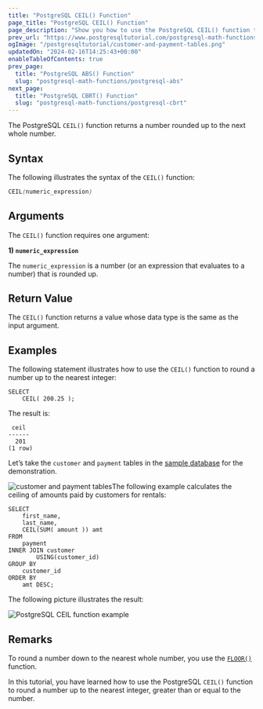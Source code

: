 ```yaml
---
title: "PostgreSQL CEIL() Function"
page_title: "PostgreSQL CEIL() Function"
page_description: "Show you how to use the PostgreSQL CEIL() function to round a number up to the nearest integer, which is greater than or equal to the number."
prev_url: "https://www.postgresqltutorial.com/postgresql-math-functions/postgresql-ceil/"
ogImage: "/postgresqltutorial/customer-and-payment-tables.png"
updatedOn: "2024-02-16T14:25:43+00:00"
enableTableOfContents: true
prev_page: 
  title: "PostgreSQL ABS() Function"
  slug: "postgresql-math-functions/postgresql-abs"
next_page: 
  title: "PostgreSQL CBRT() Function"
  slug: "postgresql-math-functions/postgresql-cbrt"
---
```





The PostgreSQL `CEIL()` function returns a number rounded up to the next whole number.


## Syntax

The following illustrates the syntax of the `CEIL()` function:


```css
CEIL(numeric_expression)
```

## Arguments

The `CEIL()` function requires one argument:

**1\) `numeric_expression`**

The `numeric_expression` is a number (or an expression that evaluates to a number) that is rounded up.


## Return Value

The `CEIL()` function returns a value whose data type is the same as the input argument.


## Examples

The following statement illustrates how to use the `CEIL()` function to round a number up to the nearest integer:


```
SELECT
    CEIL( 200.25 );
```
The result is:


```
 ceil
------
  201
(1 row)
```
Let’s take the `customer` and `payment` tables in the [sample database](../postgresql-getting-started/postgresql-sample-database) for the demonstration.

![customer and payment tables](/postgresqltutorial/customer-and-payment-tables.png)The following example calculates the ceiling of amounts paid by customers for rentals:


```
SELECT
    first_name,
    last_name,
    CEIL(SUM( amount )) amt
FROM
    payment
INNER JOIN customer
        USING(customer_id)
GROUP BY
    customer_id
ORDER BY
    amt DESC;
```
The following picture illustrates the result:


![PostgreSQL CEIL function example](/postgresqltutorial/PostgreSQL-CEIL-function-example.png)

## Remarks

To round a number down to the nearest whole number, you use the [`FLOOR()`](postgresql-floor) function.

In this tutorial, you have learned how to use the PostgreSQL `CEIL()` function to round a number up to the nearest integer, greater than or equal to the number.

